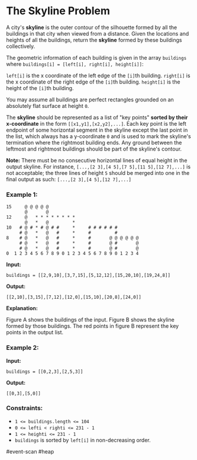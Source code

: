 The Skyline Problem
===



A city's **skyline** is the outer contour of the silhouette formed by all the buildings in that city when viewed from a distance. Given the locations and heights of all the buildings, return the **skyline** formed by these buildings collectively.

The geometric information of each building is given in the array `buildings` where `buildings[i] = [left[i], right[i], height[i]]`:

`left[i]` is the x coordinate of the left edge of the `[i]`th building.
`right[i]` is the x coordinate of the right edge of the `[i]`th building.
`height[i]` is the height of the `[i]`th building.

You may assume all buildings are perfect rectangles grounded on an absolutely flat surface at height `0`.

The **skyline** should be represented as a list of "key points" **sorted by their x-coordinate** in the form `[[x1,y1],[x2,y2],...]`. Each key point is the left endpoint of some horizontal segment in the skyline except the last point in the list, which always has a y-coordinate `0` and is used to mark the skyline's termination where the rightmost building ends. Any ground between the leftmost and rightmost buildings should be part of the skyline's contour.

**Note:** There must be no consecutive horizontal lines of equal height in the output skyline. For instance, `[...,[2 3],[4 5],[7 5],[11 5],[12 7],...]` is not acceptable; the three lines of height `5` should be merged into one in the final output as such: `[...,[2 3],[4 5],[12 7],...]`



### Example 1:

```
15     @ @ @ @ @
       @       @
12     @   * * * * * * * *
       @   *   @         *
10   # @ # * # @ # #     *     # # # # # #
     # @   *   @   #     *     #         #
8    # @   *   @   #     *     #       @ @ @ @ @ @
     # @   *   @   #     *     #       @ #       @
     # @   *   @   #     *     #       @ #       @
0  1 2 3 4 5 6 7 8 9 0 1 2 3 4 5 6 7 8 9 0 1 2 3 4

```

**Input:** 

```
buildings = [[2,9,10],[3,7,15],[5,12,12],[15,20,10],[19,24,8]]
```

**Output:** 

```
[[2,10],[3,15],[7,12],[12,0],[15,10],[20,8],[24,0]]
```

**Explanation:**

Figure A shows the buildings of the input.
Figure B shows the skyline formed by those buildings. The red points in figure B represent the key points in the output list.




### Example 2:

**Input:**
```
buildings = [[0,2,3],[2,5,3]]
```
**Output:**
```
[[0,3],[5,0]]
```



### Constraints:

- `1 <= buildings.length <= 104`
- `0 <= lefti < righti <= 231 - 1`
- `1 <= heighti <= 231 - 1`
- `buildings` is sorted by `left[i]` in non-decreasing order.



#event-scan #heap